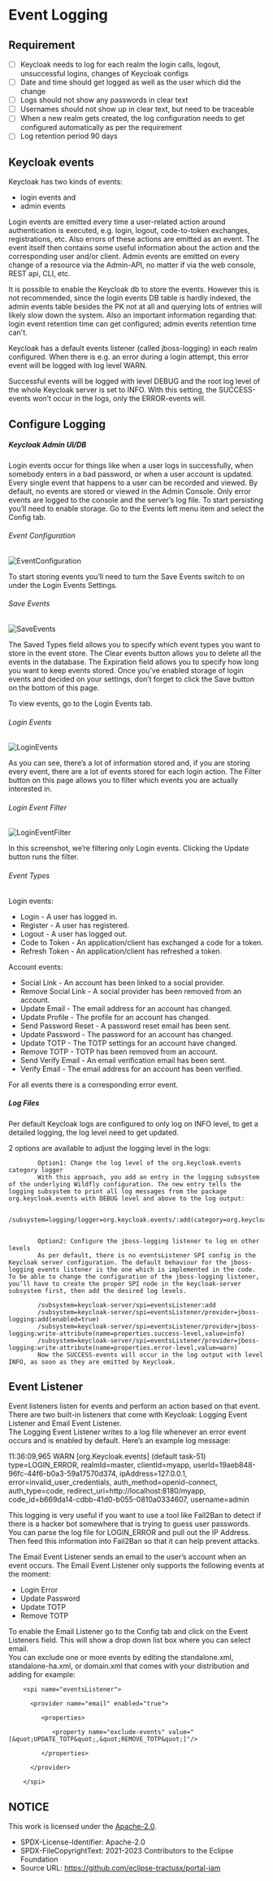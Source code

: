 # Event Logging

## Requirement

- [ ] Keycloak needs to log for each realm the login calls, logout, unsuccessful logins, changes of Keycloak configs
- [ ] Date and time should get logged as well as the user which did the change
- [ ] Logs should not show any passwords in clear text
- [ ] Usernames should not show up in clear text, but need to be traceable
- [ ] When a new realm gets created, the log configuration needs to get configured automatically as per the requirement
- [ ] Log retention period 90 days

## Keycloak events

Keycloak has two kinds of events:

- login events and
- admin events

Login events are emitted every time a user-related action around authentication is executed, e.g. login, logout, code-to-token exchanges, registrations, etc. Also errors of these actions are emitted as an event. The event itself then contains some useful information about the action and the corresponding user and/or client. Admin events are emitted on every change of a resource via the Admin-API, no matter if via the web console, REST api, CLI, etc.

It is possible to enable the Keycloak db to store the events. However this is not recommended, since the login events DB table is hardly indexed, the admin events table besides the PK not at all and querying lots of entries will likely slow down the system. Also an important information regarding that: login event retention time can get configured; admin events retention time can't.

Keycloak has a default events listener (called jboss-logging) in each realm configured. When there is e.g. an error during a login attempt, this error event will be logged with log level WARN.

Successful events will be logged with level DEBUG and the root log level of the whole Keycloak server is set to INFO. With this setting, the SUCCESS-events won’t occur in the logs, only the ERROR-events will.

## Configure Logging

##### Keycloak Admin UI/DB

Login events occur for things like when a user logs in successfully, when somebody enters in a bad password, or when a user account is updated. Every single event that happens to a user can be recorded and viewed. By default, no events are stored or viewed in the Admin Console. Only error events are logged to the console and the server’s log file. To start persisting you’ll need to enable storage. Go to the Events left menu item and select the Config tab.

###### Event Configuration

![EventConfiguration](/docs/static/event-config.png)

To start storing events you’ll need to turn the Save Events switch to on under the Login Events Settings.

###### Save Events

![SaveEvents](/docs/static/save-events.png)

The Saved Types field allows you to specify which event types you want to store in the event store. The Clear events button allows you to delete all the events in the database. The Expiration field allows you to specify how long you want to keep events stored. Once you’ve enabled storage of login events and decided on your settings, don’t forget to click the Save button on the bottom of this page.

To view events, go to the Login Events tab.

###### Login Events

![LoginEvents](/docs/static/login-events.png)

As you can see, there’s a lot of information stored and, if you are storing every event, there are a lot of events stored for each login action. The Filter button on this page allows you to filter which events you are actually interested in.

###### Login Event Filter

![LoginEventFilter](/docs/static/login-event-filter.png)

In this screenshot, we’re filtering only Login events. Clicking the Update button runs the filter.

###### Event Types

Login events:

- Login - A user has logged in.
- Register - A user has registered.
- Logout - A user has logged out.
- Code to Token - An application/client has exchanged a code for a token.
- Refresh Token - An application/client has refreshed a token.

Account events:

- Social Link - An account has been linked to a social provider.
- Remove Social Link - A social provider has been removed from an account.
- Update Email - The email address for an account has changed.
- Update Profile - The profile for an account has changed.
- Send Password Reset - A password reset email has been sent.
- Update Password - The password for an account has changed.
- Update TOTP - The TOTP settings for an account have changed.
- Remove TOTP - TOTP has been removed from an account.
- Send Verify Email - An email verification email has been sent.
- Verify Email - The email address for an account has been verified.

For all events there is a corresponding error event.


##### Log Files

Per default Keycloak logs are configured to only log on INFO level, to get a detailed logging, the log level need to get updated.

2 options are available to adjust the logging level in the logs:

    		Option1: Change the log level of the org.keycloak.events category logger
    		With this approach, you add an entry in the logging subsystem of the underlying Wildfly configuration. The new entry tells the logging subsystem to print all log messages from the package org.keycloak.events with DEBUG level and above to the log output:

    		/subsystem=logging/logger=org.keycloak.events/:add(category=org.keycloak.events,level=DEBUG)


    		Option2: Configure the jboss-logging listener to log on other levels
    		As per default, there is no eventsListener SPI config in the Keycloak server configuration. The default behaviour for the jboss-logging events listener is the one which is implemented in the code. To be able to change the configuration of the jboss-logging listener, you’ll have to create the proper SPI node in the keycloak-server subsystem first, then add the desired log levels.

    		/subsystem=keycloak-server/spi=eventsListener:add
    		/subsystem=keycloak-server/spi=eventsListener/provider=jboss-logging:add(enabled=true)
    		/subsystem=keycloak-server/spi=eventsListener/provider=jboss-logging:write-attribute(name=properties.success-level,value=info)
    		/subsystem=keycloak-server/spi=eventsListener/provider=jboss-logging:write-attribute(name=properties.error-level,value=warn)
    		Now the SUCCESS-events will occur in the log output with level INFO, as soon as they are emitted by Keycloak.


## Event Listener

Event listeners listen for events and perform an action based on that event. There are two built-in listeners that come with Keycloak: Logging Event Listener and Email Event Listener.  
The Logging Event Listener writes to a log file whenever an error event occurs and is enabled by default. Here’s an example log message:

11:36:09,965 WARN [org.Keycloak.events] (default task-51) type=LOGIN_ERROR, realmId=master,
clientId=myapp,
userId=19aeb848-96fc-44f6-b0a3-59a17570d374, ipAddress=127.0.0.1,
error=invalid_user_credentials, auth_method=openid-connect, auth_type=code,
redirect_uri=http://localhost:8180/myapp,
code_id=b669da14-cdbb-41d0-b055-0810a0334607, username=admin

This logging is very useful if you want to use a tool like Fail2Ban to detect if there is a hacker bot somewhere that is trying to guess user passwords. You can parse the log file for LOGIN_ERROR and pull out the IP Address. Then feed this information into Fail2Ban so that it can help prevent attacks.  

The Email Event Listener sends an email to the user’s account when an event occurs. The Email Event Listener only supports the following events at the moment:

- Login Error
- Update Password
- Update TOTP
- Remove TOTP


To enable the Email Listener go to the Config tab and click on the Event Listeners field. This will show a drop down list box where you can select email.  
You can exclude one or more events by editing the standalone.xml, standalone-ha.xml, or domain.xml that comes with your distribution and adding for example:

    	<spi name="eventsListener">

    	  <provider name="email" enabled="true">

    	     <properties>

    	        <property name="exclude-events" value="[&quot;UPDATE_TOTP&quot;,&quot;REMOVE_TOTP&quot;]"/>

    	     </properties>

    	  </provider>

    	</spi>


## NOTICE

This work is licensed under the [Apache-2.0](https://www.apache.org/licenses/LICENSE-2.0).

- SPDX-License-Identifier: Apache-2.0
- SPDX-FileCopyrightText: 2021-2023 Contributors to the Eclipse Foundation
- Source URL: https://github.com/eclipse-tractusx/portal-iam
